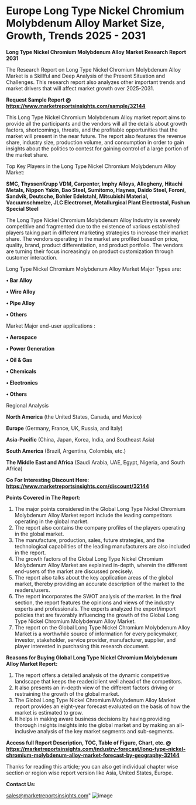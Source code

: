  # Europe Long Type Nickel Chromium Molybdenum Alloy Market Size, Growth, Trends 2025 - 2031

<strong>Long Type Nickel Chromium Molybdenum Alloy Market Research Report 2031</strong>

The Research Report on Long Type Nickel Chromium Molybdenum Alloy Market is a Skillful and Deep Analysis of the Present Situation and Challenges. This research report also analyzes other important trends and market drivers that will affect market growth over 2025-2031.

<strong>Request Sample Report @ <a href=https://www.marketreportsinsights.com/sample/32144>https://www.marketreportsinsights.com/sample/32144</a></strong>

This Long Type Nickel Chromium Molybdenum Alloy market report aims to provide all the participants and the vendors will all the details about growth factors, shortcomings, threats, and the profitable opportunities that the market will present in the near future. The report also features the revenue share, industry size, production volume, and consumption in order to gain insights about the politics to contest for gaining control of a large portion of the market share.

Top Key Players in the Long Type Nickel Chromium Molybdenum Alloy Market:

<strong>SMC, ThyssenKrupp VDM, Carpenter, Imphy Alloys, Allegheny, Hitachi Metals, Nippon Yakin, Bao Steel, Sumitomo, Haynes, Daido Steel, Foroni, Sandvik, Deutsche, Bohler Edelstahl, Mitsubishi Material, Vacuumschmelze, JLC Electromet, Metallurgical Plant Electrostal, Fushun Special Steel</strong>

The Long Type Nickel Chromium Molybdenum Alloy Industry is severely competitive and fragmented due to the existence of various established players taking part in different marketing strategies to increase their market share. The vendors operating in the market are profiled based on price, quality, brand, product differentiation, and product portfolio. The vendors are turning their focus increasingly on product customization through customer interaction.

Long Type Nickel Chromium Molybdenum Alloy Market Major Types are:

<strong>• Bar Alloy

• Wire Alloy

• Pipe Alloy

• Others</strong>

Market Major end-user applications :

<strong>• Aerospace

• Power Generation

• Oil & Gas

• Chemicals

• Electronics

• Others</strong>

Regional Analysis

</u><strong><b>North America</b></strong> (the United States, Canada, and Mexico)

<strong><b>Europe </b></strong>(Germany, France, UK, Russia, and Italy)

<strong><b>Asia-Pacific</b></strong> (China, Japan, Korea, India, and Southeast Asia)

<strong><b>South America</b></strong> (Brazil, Argentina, Colombia, etc.)

<strong><b>The Middle East and Africa</b></strong> (Saudi Arabia, UAE, Egypt, Nigeria, and South Africa)

<strong>Go For Interesting Discount Here: <a href=https://www.marketreportsinsights.com/discount/32144>https://www.marketreportsinsights.com/discount/32144</a></strong>

<strong>Points Covered in The Report:</strong>
<ol>
  <li>The major points considered in the Global Long Type Nickel Chromium Molybdenum Alloy Market report include the leading competitors operating in the global market.</li>
  <li>The report also contains the company profiles of the players operating in the global market.</li>
  <li>The manufacture, production, sales, future strategies, and the technological capabilities of the leading manufacturers are also included in the report.</li>
  <li>The growth factors of the Global Long Type Nickel Chromium Molybdenum Alloy Market are explained in-depth, wherein the different end-users of the market are discussed precisely.</li>
  <li>The report also talks about the key application areas of the global market, thereby providing an accurate description of the market to the readers/users.</li>
  <li>The report incorporates the SWOT analysis of the market. In the final section, the report features the opinions and views of the industry experts and professionals. The experts analyzed the export/import policies that are favorably influencing the growth of the Global Long Type Nickel Chromium Molybdenum Alloy Market.</li>
  <li>The report on the Global Long Type Nickel Chromium Molybdenum Alloy Market is a worthwhile source of information for every policymaker, investor, stakeholder, service provider, manufacturer, supplier, and player interested in purchasing this research document.</li>
</ol>
<strong>Reasons for Buying Global Long Type Nickel Chromium Molybdenum Alloy Market Report:</strong>

<ol>
  <li>The report offers a detailed analysis of the dynamic competitive landscape that keeps the reader/client well ahead of the competitors.</li>
  <li>It also presents an in-depth view of the different factors driving or restraining the growth of the global market.</li>
  <li>The Global Long Type Nickel Chromium Molybdenum Alloy Market report provides an eight-year forecast evaluated on the basis of how the market is estimated to grow.</li>
  <li>It helps in making aware business decisions by having providing thorough insights insights into the global market and by making an all-inclusive analysis of the key market segments and sub-segments.</li>
</ol>
<strong>Access full Report Description, TOC, Table of Figure, Chart, etc. @ <a href=https://marketreportsinsights.com/industry-forecast/long-type-nickel-chromium-molybdenum-alloy-market-forecast-by-geography-32144>https://marketreportsinsights.com/industry-forecast/long-type-nickel-chromium-molybdenum-alloy-market-forecast-by-geography-32144</a></strong>


Thanks for reading this article; you can also get individual chapter wise section or region wise report version like Asia, United States, Europe.

<strong>Contact Us:</strong>

sales@marketreportsinsights.com"
![image](https://github.com/user-attachments/assets/4f60e419-ac48-42d7-9e2d-3b9a66776d7c)

